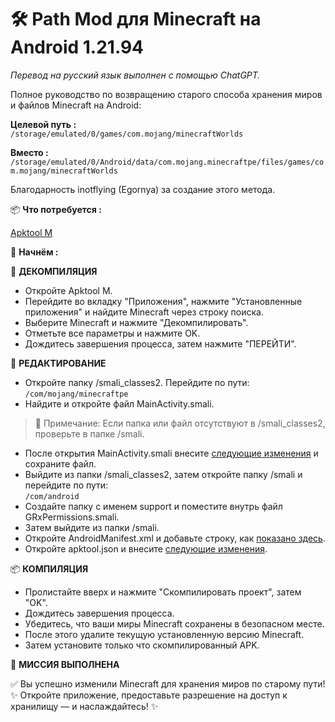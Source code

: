 
  
# 🛠️ Path Mod для Minecraft на Android 1.21.94  
*Перевод на русский язык выполнен с помощью ChatGPT.*  
  
Полное руководство по возвращению старого способа хранения миров и файлов Minecraft на Android:  
  
**Целевой путь :**  
``/storage/emulated/0/games/com.mojang/minecraftWorlds``  
  
**Вместо :**  
``/storage/emulated/0/Android/data/com.mojang.minecraftpe/files/games/com.mojang/minecraftWorlds``  
  
Благодарность inotflying (Egornya) за создание этого метода.  
  
📦 **Что потребуется :**  

[Apktool M](https://maximoff.su/apktool/?lang=ru)  
  
🚀 **Начнём :**  
  
🔧 **ДЕКОМПИЛЯЦИЯ**  
  
- Откройте Apktool M.  
- Перейдите во вкладку "Приложения", нажмите "Установленные приложения" и найдите Minecraft через строку поиска.  
- Выберите Minecraft и нажмите "Декомпилировать".  
- Отметьте все параметры и нажмите OK.  
- Дождитесь завершения процесса, затем нажмите "ПЕРЕЙТИ".  
  
📝 **РЕДАКТИРОВАНИЕ**  
  
- Откройте папку /smali_classes2. Перейдите по пути:  
``/com/mojang/minecraftpe``  
- Найдите и откройте файл MainActivity.smali.  
> 📌 Примечание: Если папка или файл отсутствуют в /smali_classes2, проверьте в папке /smali.  
- После открытия MainActivity.smali внесите [следующие изменения](https://github.com/TANGY009/Old-Path-Mod-for-Minecraft-For-Android/commit/d7fc5ebae92b10de8fe615cdd3bd189452af7453) и сохраните файл.  
- Выйдите из папки /smali_classes2, затем откройте папку /smali и перейдите по пути:  
``/com/android``  
- Создайте папку с именем support и поместите внутрь файл GRxPermissions.smali.  
- Затем выйдите из папки /smali.  
- Откройте AndroidManifest.xml и добавьте строку, как [показано здесь](https://github.com/TANGY009/Old-Path-Mod-for-Minecraft-For-Android/commit/6d3dd14ef7ea5d0a11f34502f715a51f48dd17f8).  
- Откройте apktool.json и внесите [следующие изменения](https://github.com/TANGY009/Old-Path-Mod-for-Minecraft-For-Android/commit/5d57260cf129945dc1db342265ffa5a22ea1a7ae).  
  
📦 **КОМПИЛЯЦИЯ**  
  
- Пролистайте вверх и нажмите "Скомпилировать проект", затем "OK".  
- Дождитесь завершения процесса.  
- Убедитесь, что ваши миры Minecraft сохранены в безопасном месте.  
- После этого удалите текущую установленную версию Minecraft.  
- Затем установите только что скомпилированный APK.  
  
🎉 **МИССИЯ ВЫПОЛНЕНА**  
  
✅ Вы успешно изменили Minecraft для хранения миров по старому пути!  
✨ Откройте приложение, предоставьте разрешение на доступ к хранилищу — и наслаждайтесь! ✨

